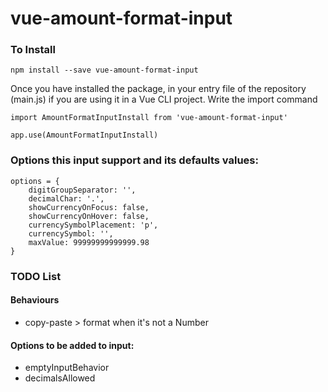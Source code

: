 # vue-amount-format-input

### To Install
```
npm install --save vue-amount-format-input
```
Once you have installed the package, in your entry file of the repository (main.js) if you are using it in a Vue CLI project. Write the import command

```
import AmountFormatInputInstall from 'vue-amount-format-input'

app.use(AmountFormatInputInstall)
```

### Options this input support and its defaults values:
```
options = {
	digitGroupSeparator: '',
	decimalChar: '.',
	showCurrencyOnFocus: false,
	showCurrencyOnHover: false,
	currencySymbolPlacement: 'p',
	currencySymbol: '',
	maxValue: 99999999999999.98
}
```


### TODO List

#### Behaviours
- copy-paste > format when it's not a Number

#### Options to be added to input:
- emptyInputBehavior
- decimalsAllowed

